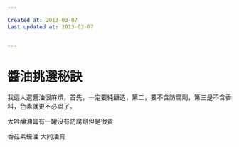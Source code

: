 ```yaml
---

Created at: 2013-03-07
Last updated at: 2013-03-07


---
```


# 醬油挑選秘訣


我這人選醬油很麻煩，首先，一定要純釀造，第二，要不含防腐劑，第三是不含香料，色素就更不必說了。

大吟釀油膏有一罐沒有防腐劑但是很貴

香菇素蠔油
大同油膏

